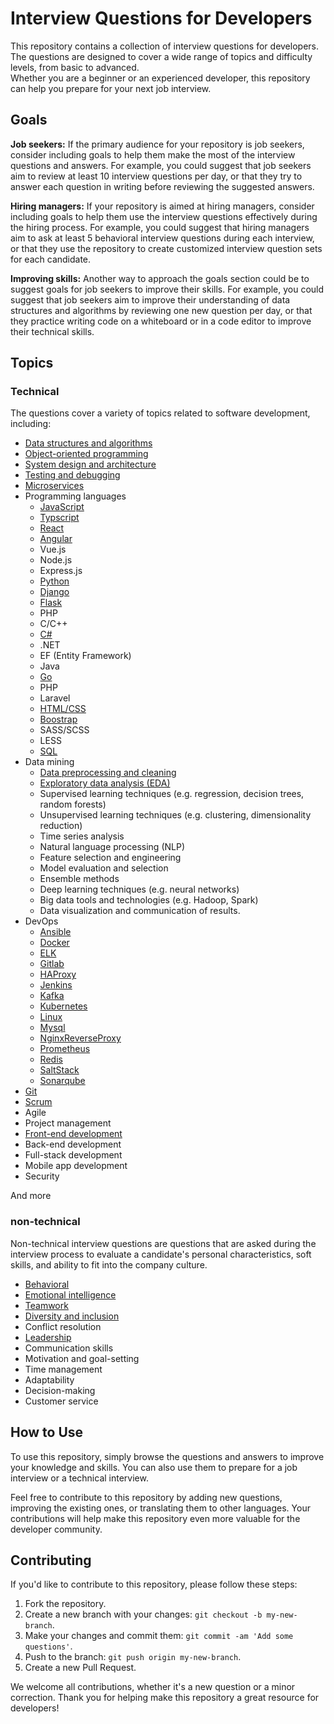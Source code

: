# Interview Questions for Developers  
This repository contains a collection of interview questions for developers. The questions are designed to cover a wide range of topics and difficulty levels, from basic to advanced.  
Whether you are a beginner or an experienced developer, this repository can help you prepare for your next job interview.

## Goals
**Job seekers:** If the primary audience for your repository is job seekers, consider including goals to help them make the most of the interview questions and answers. For example, you could suggest that job seekers aim to review at least 10 interview questions per day, or that they try to answer each question in writing before reviewing the suggested answers.

**Hiring managers:** If your repository is aimed at hiring managers, consider including goals to help them use the interview questions effectively during the hiring process. For example, you could suggest that hiring managers aim to ask at least 5 behavioral interview questions during each interview, or that they use the repository to create customized interview question sets for each candidate.

**Improving skills:** Another way to approach the goals section could be to suggest goals for job seekers to improve their skills. For example, you could suggest that job seekers aim to improve their understanding of data structures and algorithms by reviewing one new question per day, or that they practice writing code on a whiteboard or in a code editor to improve their technical skills.

## Topics
### Technical
The questions cover a variety of topics related to software development, including:
- [Data structures and algorithms](https://github.com/valakhosravi/Interview-Questions-Answers/blob/main/Technical/Data%20structures%20and%20algorithms.md)  
- [Object-oriented programming](https://github.com/valakhosravi/Interview-Questions-Answers/blob/main/Technical/Object-oriented%20programming.md)  
- [System design and architecture](https://github.com/valakhosravi/Interview-Questions-Answers/blob/main/Technical/System%20design%20and%20architecture.md)  
- [Testing and debugging](https://github.com/valakhosravi/Interview-Questions-Answers/blob/main/Technical/Testing%20and%20debugging.md)  
- [Microservices](https://github.com/valakhosravi/Interview-Questions-Answers/blob/main/Technical/Microservices.md)
- Programming languages
  - [JavaScript](https://github.com/valakhosravi/Interview-Questions-Answers/tree/test/Technical/Programming%20languages/JavaScript)
  - [Typscript](https://github.com/valakhosravi/Interview-Questions-Answers/blob/main/Technical/Programming%20languages/JavaScript/TypeScript.md)
  - [React](https://github.com/valakhosravi/Interview-Questions-Answers/blob/main/Technical/Programming%20languages/JavaScript/React.md)
  - [Angular](https://github.com/valakhosravi/Interview-Questions-Answers/blob/main/Technical/Programming%20languages/JavaScript/Angular.md)
  - Vue.js
  - Node.js
  - Express.js
  - [Python](https://github.com/valakhosravi/Interview-Questions-Answers/blob/main/Technical/Programming%20languages/Python.md)
  - [Django](https://github.com/valakhosravi/Interview-Questions-Answers/blob/main/Technical/Programming%20languages/Django.md)
  - [Flask](https://github.com/valakhosravi/Interview-Questions-Answers/blob/main/Technical/Programming%20languages/Flask.md)
  - PHP
  - C/C++
  - [C#](https://github.com/valakhosravi/Interview-Questions-Answers/blob/main/Technical/Programming%20languages/C%23.md)
  - .NET
  - EF (Entity Framework)
  - Java
  - [Go](https://github.com/valakhosravi/Interview-Questions-Answers/blob/main/Technical/Programming%20languages/Go.md)
  - PHP
  - Laravel
  - [HTML/CSS](https://github.com/valakhosravi/Interview-Questions-Answers/tree/main/Technical/Programming%20languages/HTML%20CSS)
  - [Boostrap](https://github.com/valakhosravi/Interview-Questions-Answers/blob/main/Technical/Programming%20languages/HTML%20CSS/Bootstrap.md)
  - SASS/SCSS
  - LESS
  - [SQL](https://github.com/valakhosravi/Interview-Questions-Answers/blob/main/Technical/Programming%20languages/SQL.md)
- Data mining
  - [Data preprocessing and cleaning](https://github.com/valakhosravi/Interview-Questions-Answers/blob/main/Technical/Data%20mining/Data%20preprocessing%20and%20cleaning.md)
  - [Exploratory data analysis (EDA)](https://github.com/valakhosravi/Interview-Questions-Answers/blob/main/Technical/Data%20mining/Exploratory%20data%20analysis%20(EDA).md)
  - Supervised learning techniques (e.g. regression, decision trees, random forests)
  - Unsupervised learning techniques (e.g. clustering, dimensionality reduction)
  - Time series analysis
  - Natural language processing (NLP)
  - Feature selection and engineering
  - Model evaluation and selection
  - Ensemble methods
  - Deep learning techniques (e.g. neural networks)
  - Big data tools and technologies (e.g. Hadoop, Spark)
  - Data visualization and communication of results.
- DevOps
  - [Ansible](https://github.com/valakhosravi/Interview-Questions-Answers/blob/main/Technical/Devops/Ansible.md)
  - [Docker](https://github.com/valakhosravi/Interview-Questions-Answers/blob/main/Technical/Devops/Docker.md)
  - [ELK](https://github.com/valakhosravi/Interview-Questions-Answers/blob/main/Technical/Devops/ELK.md)
  - [Gitlab](https://github.com/valakhosravi/Interview-Questions-Answers/blob/main/Technical/Devops/Gitlab.md)
  - [HAProxy](https://github.com/valakhosravi/Interview-Questions-Answers/blob/main/Technical/Devops/HAProxy.md)
  - [Jenkins](https://github.com/valakhosravi/Interview-Questions-Answers/blob/main/Technical/Devops/Jenkins.md)
  - [Kafka](https://github.com/valakhosravi/Interview-Questions-Answers/blob/main/Technical/Devops/Kafka.md)
  - [Kubernetes](https://github.com/valakhosravi/Interview-Questions-Answers/blob/main/Technical/Devops/Kubernetes.md)
  - [Linux](https://github.com/valakhosravi/Interview-Questions-Answers/blob/main/Technical/Devops/Linux.md)
  - [Mysql](https://github.com/valakhosravi/Interview-Questions-Answers/blob/main/Technical/Devops/Mysql.md)
  - [NginxReverseProxy](https://github.com/valakhosravi/Interview-Questions-Answers/blob/main/Technical/Devops/NginxReverseProxy.md)
  - [Prometheus](https://github.com/valakhosravi/Interview-Questions-Answers/blob/main/Technical/Devops/Prometheus.md)
  - [Redis](https://github.com/valakhosravi/Interview-Questions-Answers/blob/main/Technical/Devops/Redis.md)
  - [SaltStack](https://github.com/valakhosravi/Interview-Questions-Answers/blob/main/Technical/Devops/SaltStack.md)
  - [Sonarqube](https://github.com/valakhosravi/Interview-Questions-Answers/blob/main/Technical/Devops/Sonarqube.md)
- [Git](https://github.com/valakhosravi/Interview-Questions-Answers/blob/main/Technical/Git.md)
- [Scrum](https://github.com/valakhosravi/Interview-Questions-Answers/blob/main/Technical/Scrum.md)
- Agile
- Project management
- [Front-end development](https://github.com/valakhosravi/Interview-Questions-Answers/blob/main/Technical/Front-end%20development.md)
- Back-end development
- Full-stack development
- Mobile app development
- Security  

And more  
### non-technical
Non-technical interview questions are questions that are asked during the interview process to evaluate a candidate's personal characteristics, soft skills, and ability to fit into the company culture.
- [Behavioral](https://github.com/valakhosravi/Interview-Questions-Answers/blob/test/Non-technical/Behavioral.md)
- [Emotional intelligence](https://github.com/valakhosravi/Interview-Questions-Answers/blob/main/Non-technical/Emotional%20intelligence.md)
- [Teamwork](https://github.com/valakhosravi/Interview-Questions-Answers/blob/main/Non-technical/Teamwork.md)
- [Diversity and inclusion](https://github.com/valakhosravi/Interview-Questions-Answers/blob/main/Non-technical/Diversity%20and%20inclusion.md)
- Conflict resolution
- [Leadership](https://github.com/valakhosravi/Interview-Questions-Answers/tree/main/Non-technical)
- Communication skills
- Motivation and goal-setting
- Time management
- Adaptability
- Decision-making
- Customer service
## How to Use
To use this repository, simply browse the questions and answers to improve your knowledge and skills. You can also use them to prepare for a job interview or a technical interview.

Feel free to contribute to this repository by adding new questions, improving the existing ones, or translating them to other languages. Your contributions will help make this repository even more valuable for the developer community.

## Contributing
If you'd like to contribute to this repository, please follow these steps:

1. Fork the repository.
2. Create a new branch with your changes: `git checkout -b my-new-branch`.
3. Make your changes and commit them: `git commit -am 'Add some questions'`.
4. Push to the branch: `git push origin my-new-branch`.
5. Create a new Pull Request.  

We welcome all contributions, whether it's a new question or a minor correction. Thank you for helping make this repository a great resource for developers!
